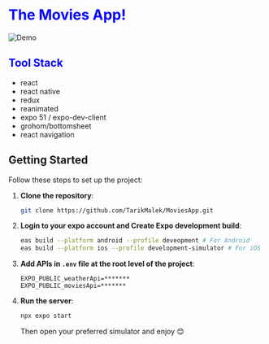 <h1 style="color: blue;">The Movies App!</h1>


![Demo](moviesAppDemo.gif)


<h2 style="color: blue;">Tool Stack</h2>

- react
- react native
- redux
- reanimated
- expo 51 / expo-dev-client
- grohom/bottomsheet
- react navigation 

## Getting Started

Follow these steps to set up the project:

1. **Clone the repository**:
    ```sh
    git clone https://github.com/TarikMalek/MoviesApp.git
    ```

2. **Login to your expo account and Create Expo development build**:
    ```sh
    eas build --platform android --profile deveopment # For Android
    eas build --platform ios --profile development-simulator # For iOS
    ```

3. **Add APIs in `.env` file at the root level of the project**:
    ```env
    EXPO_PUBLIC_weatherApi=*******
    EXPO_PUBLIC_moviesApi=*******
    ```

4. **Run the server**:
    ```sh
    npx expo start
    ```
    Then open your preferred simulator and enjoy 😊


